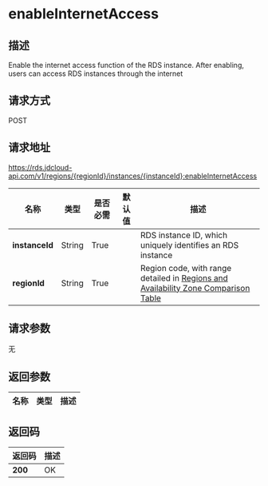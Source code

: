 # enableInternetAccess


## 描述
Enable the internet access function of the RDS instance. After enabling, users can access RDS instances through the internet

## 请求方式
POST

## 请求地址
https://rds.jdcloud-api.com/v1/regions/{regionId}/instances/{instanceId}:enableInternetAccess

|名称|类型|是否必需|默认值|描述|
|---|---|---|---|---|
|**instanceId**|String|True||RDS instance ID, which uniquely identifies an RDS instance|
|**regionId**|String|True||Region code, with range detailed in [Regions and Availability Zone Comparison Table](../Enum-Definitions/Regions-AZ.md)|

## 请求参数
无


## 返回参数
|名称|类型|描述|
|---|---|---|



## 返回码
|返回码|描述|
|---|---|
|**200**|OK|
